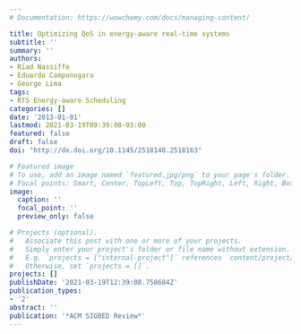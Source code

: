 ```yaml
---
# Documentation: https://wowchemy.com/docs/managing-content/

title: Optimizing QoS in energy-aware real-time systems
subtitle: ''
summary: ''
authors:
- Rı́ad Nassiffe
- Eduardo Camponogara
- George Lima
tags:
- RTS Energy-aware Scheduling
categories: []
date: '2013-01-01'
lastmod: 2021-03-19T09:39:08-03:00
featured: false
draft: false
doi: "http://dx.doi.org/10.1145/2518148.2518163"

# Featured image
# To use, add an image named `featured.jpg/png` to your page's folder.
# Focal points: Smart, Center, TopLeft, Top, TopRight, Left, Right, BottomLeft, Bottom, BottomRight.
image:
  caption: ''
  focal_point: ''
  preview_only: false

# Projects (optional).
#   Associate this post with one or more of your projects.
#   Simply enter your project's folder or file name without extension.
#   E.g. `projects = ["internal-project"]` references `content/project/deep-learning/index.md`.
#   Otherwise, set `projects = []`.
projects: []
publishDate: '2021-03-19T12:39:08.758684Z'
publication_types:
- '2'
abstract: ''
publication: '*ACM SIGBED Review*'
---
```

